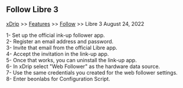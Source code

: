 ## Follow Libre 3
[xDrip](../README.md) >> [Features](./Features_page.md) >> [Follow](./Follow_page.md) >> Libre 3
August 24, 2022  
  
1- Set up the official ink-up follower app.  
2- Register an email address and password.  
3- Invite that email from the official Libre app.  
4- Accept the invitation in the link-up app.  
5- Once that works, you can uninstall the link-up app.  
6- In xDrip select "Web Follower" as the hardware data source.  
7- Use the same credentials you created for the web follower settings.  
8- Enter beonlabs for Configuration Script.  
